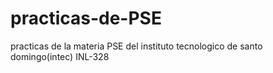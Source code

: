 # practicas-de-PSE
practicas de la materia PSE del instituto tecnologico de santo domingo(intec)
INL-328

